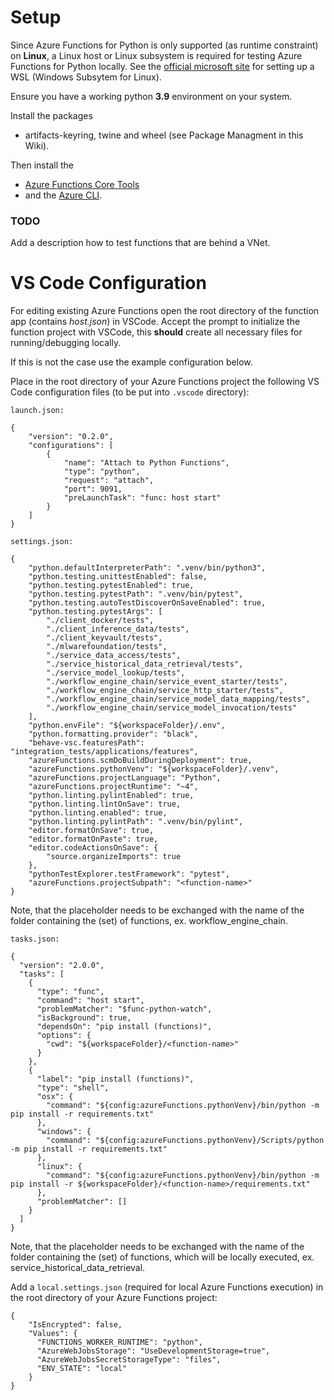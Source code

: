 # Setup
Since Azure Functions for Python is only supported (as runtime constraint) on **Linux**, a Linux host or Linux subsystem is required for testing Azure Functions for Python locally.
See the [official microsoft site](https://learn.microsoft.com/de-de/windows/wsl/install) for setting up a WSL (Windows Subsytem for Linux). 

Ensure you have a working python **3.9** environment on your system.

Install the packages 
- artifacts-keyring, twine and wheel (see Package Managment in this Wiki).

Then install the
- [Azure Functions Core Tools](https://docs.microsoft.com/en-us/azure/azure-functions/functions-run-local?tabs=v4%2Clinux%2Ccsharp%2Cportal%2Cbash#v2)
- and the [Azure CLI](https://docs.microsoft.com/en-us/cli/azure/install-azure-cli). 


### TODO
Add a description how to test functions that are behind a VNet.

# VS Code Configuration

For editing existing Azure Functions open the root directory of the function app (contains _host.json_) in VSCode. Accept the prompt to initialize the function project with VSCode, this **should** create all necessary files for running/debugging locally.

If this is not the case use the example configuration below.

Place in the root directory of your Azure Functions project the following VS Code configuration files (to be put into ``.vscode`` directory):

``launch.json:``  
````
{
    "version": "0.2.0",
    "configurations": [
        {
            "name": "Attach to Python Functions",
            "type": "python",
            "request": "attach",
            "port": 9091,
            "preLaunchTask": "func: host start"
        }
    ]
}
````

``settings.json:``

````
{
    "python.defaultInterpreterPath": ".venv/bin/python3",
    "python.testing.unittestEnabled": false,
    "python.testing.pytestEnabled": true,
    "python.testing.pytestPath": ".venv/bin/pytest",
    "python.testing.autoTestDiscoverOnSaveEnabled": true,
    "python.testing.pytestArgs": [
        "./client_docker/tests",
        "./client_inference_data/tests",
        "./client_keyvault/tests",
        "./mlwarefoundation/tests",
        "./service_data_access/tests",
        "./service_historical_data_retrieval/tests",
        "./service_model_lookup/tests",
        "./workflow_engine_chain/service_event_starter/tests",
        "./workflow_engine_chain/service_http_starter/tests",
        "./workflow_engine_chain/service_model_data_mapping/tests",
        "./workflow_engine_chain/service_model_invocation/tests"
    ],
    "python.envFile": "${workspaceFolder}/.env",
    "python.formatting.provider": "black",
    "behave-vsc.featuresPath": "integration_tests/applications/features",
    "azureFunctions.scmDoBuildDuringDeployment": true,
    "azureFunctions.pythonVenv": "${workspaceFolder}/.venv",
    "azureFunctions.projectLanguage": "Python",
    "azureFunctions.projectRuntime": "~4",
    "python.linting.pylintEnabled": true,
    "python.linting.lintOnSave": true,
    "python.linting.enabled": true,
    "python.linting.pylintPath": ".venv/bin/pylint",
    "editor.formatOnSave": true,
    "editor.formatOnPaste": true,
    "editor.codeActionsOnSave": {
        "source.organizeImports": true
    },
    "pythonTestExplorer.testFramework": "pytest",
    "azureFunctions.projectSubpath": "<function-name>"
}
````
Note, that the placeholder <function-name> needs to be exchanged with the name of the folder containing the (set) of functions, ex. workflow_engine_chain.


``tasks.json:``

````
{
  "version": "2.0.0",
  "tasks": [
    {
      "type": "func",
      "command": "host start",
      "problemMatcher": "$func-python-watch",
      "isBackground": true,
      "dependsOn": "pip install (functions)",
      "options": {
        "cwd": "${workspaceFolder}/<function-name>"
      }
    },
    {
      "label": "pip install (functions)",
      "type": "shell",
      "osx": {
        "command": "${config:azureFunctions.pythonVenv}/bin/python -m pip install -r requirements.txt"
      },
      "windows": {
        "command": "${config:azureFunctions.pythonVenv}/Scripts/python -m pip install -r requirements.txt"
      },
      "linux": {
        "command": "${config:azureFunctions.pythonVenv}/bin/python -m pip install -r ${workspaceFolder}/<function-name>/requirements.txt"
      },
      "problemMatcher": []
    }
  ]
}
````
Note, that the placeholder <function-name> needs to be exchanged with the name of the folder containing the (set) of functions, which will be locally executed, ex. service_historical_data_retrieval.

Add a ``local.settings.json`` (required for local Azure Functions execution) in the root directory of your Azure Functions project:

````
{
    "IsEncrypted": false,
    "Values": {
      "FUNCTIONS_WORKER_RUNTIME": "python",
      "AzureWebJobsStorage": "UseDevelopmentStorage=true",
      "AzureWebJobsSecretStorageType": "files",
      "ENV_STATE": "local"
    }
}
````

